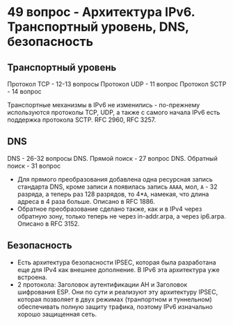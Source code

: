 # 49 вопрос - Архитектура IPv6. Транспортный уровень, DNS, безопасность

## Транспортный уровень

Протокол TCP - 12-13 вопросы
Протокол UDP - 11 вопрос
Протокол SCTP - 14 вопрос

Транспортные механизмы в IPv6 не изменились - по-прежнему используются протоколы TCP, UDP, а также с самого начала IPv6 есть поддержка протокола SCTP. RFC 2960, RFC 3257.

## DNS

DNS - 26-32 вопросы
DNS. Прямой поиск - 27 вопрос
DNS. Обратный поиск - 31 вопрос

- Для прямого преобразования добавлена одна ресурсная запись стандарта DNS, кроме записи `A` появилась запись `AAAA`, мол, `A` - 32 разряда, а теперь раз 128 разрядов, то 4*`A`, намекая, что длина адреса в 4 раза больше. Описано в RFC 1886.
- Обратное преобразование сделано также, как и в IPv4 через обратную зону, только теперь не через in-addr.arpa, а через ip6.arpa. Описано в RFC 3152.

## Безопасность

- Есть архитектура безопасности IPSEC, которая была разработана еще для IPv4 как внешнее дополнение. В IPv6 эта архитектура уже встроена.
- 2 протокола: Заголовок аутентификации AH и Заголовок шифрования ESP. Они по сути и реализуют эту архитектуру IPSEC, которая позволяет в двух режимах (транпортном и туннельном) обеспечивать полную защиту трафика, поэтому IPv6 изначально хорошо защищенная сеть.